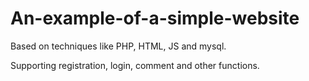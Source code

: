 # An-example-of-a-simple-website
Based on techniques like PHP, HTML, JS and mysql.

Supporting registration, login, comment and other functions.
